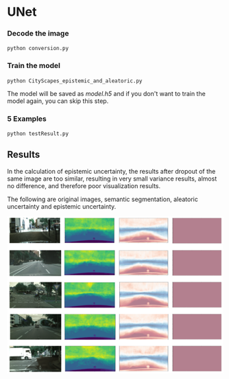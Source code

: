 # UNet

### Decode the image

```
python conversion.py
```

### Train the model

```
python CityScapes_epistemic_and_aleatoric.py
```

The model will be saved as *model.h5* and if you don't want to train the model again, you can skip this step.

### 5 Examples

```
python testResult.py
```



## Results

In the calculation of epistemic uncertainty, the results after dropout of the same image are too similar, resulting in very small variance results, almost no difference, and therefore poor visualization results.

The following are original images,  semantic segmentation, aleatoric uncertainty and epistemic uncertainty.

![a3ba5019a6205c785216688ccfba1c4](UNet.assets/a3ba5019a6205c785216688ccfba1c4.png)